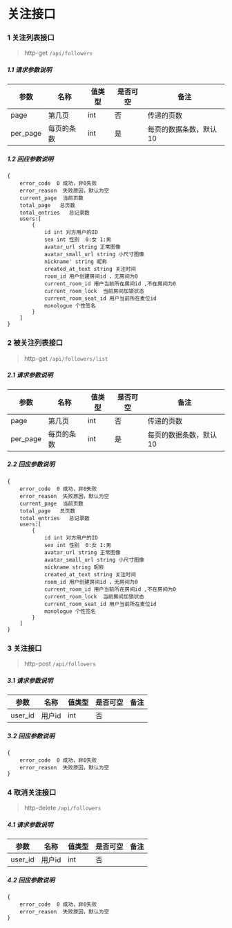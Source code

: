 # 关注接口

### 1 关注列表接口

> http-get ```/api/followers```

##### 1.1 请求参数说明
|参数|名称|值类型|是否可空|备注
|---|---|---|---|---|
| page |第几页|int|否|传递的页数|
| per_page |每页的条数|int|是|每页的数据条数，默认10|

##### 1.2 回应参数说明
```
{
    error_code  0 成功，非0失败
    error_reason  失败原因，默认为空
    current_page  当前页数
    total_page   总页数
    total_entries   总记录数
    users:[
        {
            id int 对方用户的ID
            sex int 性别  0:女 1:男
            avatar_url string 正常图像
            avatar_small_url string 小尺寸图像
            nickname' string 昵称
            created_at_text string 关注时间
            room_id 用户创建房间id ，无房间为0
            current_room_id 用户当前所在房间id ,不在房间为0
            current_room_lock  当前房间加锁状态
            current_room_seat_id 用户当前所在麦位id 
            monologue 个性签名
        } 
    ]
}
```

### 2 被关注列表接口

> http-get ```/api/followers/list```

##### 2.1 请求参数说明
|参数|名称|值类型|是否可空|备注
|---|---|---|---|---|
| page |第几页|int|否|传递的页数|
| per_page |每页的条数|int|是|每页的数据条数，默认10|

##### 2.2 回应参数说明
```
{
    error_code  0 成功，非0失败
    error_reason  失败原因，默认为空
    current_page  当前页数
    total_page   总页数
    total_entries   总记录数
    users:[
        {
            id int 对方用户的ID
            sex int 性别  0:女 1:男
            avatar_url string 正常图像
            avatar_small_url string 小尺寸图像
            nickname string 昵称
            created_at_text string 关注时间
            room_id 用户创建房间id ，无房间为0
            current_room_id 用户当前所在房间id ,不在房间为0
            current_room_lock  当前房间加锁状态
            current_room_seat_id 用户当前所在麦位id
            monologue 个性签名
        } 
    ]
}
```

### 3 关注接口

> http-post ```/api/followers```

##### 3.1 请求参数说明
|参数|名称|值类型|是否可空|备注
|---|---|---|---|---|
| user_id |用户id|int|否|||

##### 3.2 回应参数说明
```
{
	error_code  0 成功，非0失败
	error_reason  失败原因，默认为空
}
```

### 4 取消关注接口

> http-delete ```/api/followers```

##### 4.1 请求参数说明
|参数|名称|值类型|是否可空|备注
|---|---|---|---|---|
| user_id |用户id|int|否|||

##### 4.2 回应参数说明
```
{
	error_code  0 成功，非0失败
	error_reason  失败原因，默认为空
}
```